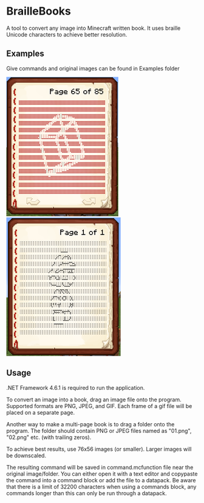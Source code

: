 # BrailleBooks

A tool to convert any image into Minecraft written book. It uses braille Unicode characters to achieve better resolution.

## Examples

Give commands and original images can be found in Examples folder

![Cube](https://raw.githubusercontent.com/BYSTACK/BrailleBooks/master/Cube.png)
![Mario](https://raw.githubusercontent.com/BYSTACK/BrailleBooks/master/Mario.png)

## Usage

.NET Framework 4.6.1 is required to run the application.

To convert an image into a book, drag an image file onto the program. Supported formats are PNG, JPEG, and GIF. Each frame of a gif file will be placed on a separate page. 

Another way to make a multi-page book is to drag a folder onto the program. The folder should contain PNG or JPEG files named as "01.png", "02.png" etc. (with trailing zeros).

To achieve best results, use 76x56 images (or smaller). Larger images will be downscaled.

The resulting command will be saved in command.mcfunction file near the original image/folder. You can either open it with a text editor and copypaste the command into a command block or add the file to a datapack. Be aware that there is a limit of 32200 characters when using a commands block, any commands longer than this can only be run through a datapack.
